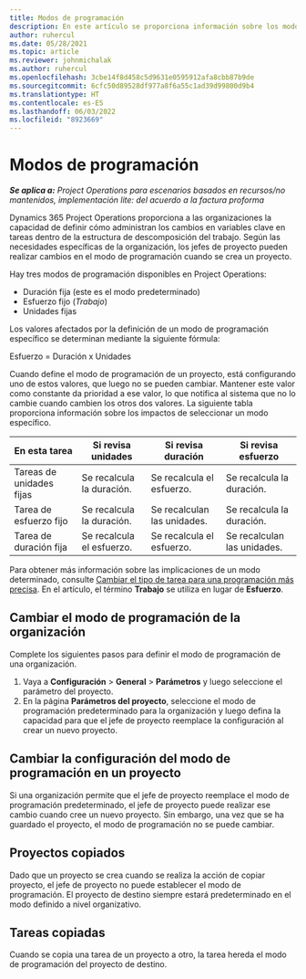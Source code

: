 ```yaml
---
title: Modos de programación
description: En este artículo se proporciona información sobre los modos de planificación.
author: ruhercul
ms.date: 05/28/2021
ms.topic: article
ms.reviewer: johnmichalak
ms.author: ruhercul
ms.openlocfilehash: 3cbe14f8d458c5d9631e0595912afa8cbb87b9de
ms.sourcegitcommit: 6cfc50d89528df977a8f6a55c1ad39d99800d9b4
ms.translationtype: HT
ms.contentlocale: es-ES
ms.lasthandoff: 06/03/2022
ms.locfileid: "8923669"
---
```

# <a name="scheduling-modes"></a>Modos de programación

_**Se aplica a:** Project Operations para escenarios basados en recursos/no mantenidos, implementación lite: del acuerdo a la factura proforma_


Dynamics 365 Project Operations proporciona a las organizaciones la capacidad de definir cómo administran los cambios en variables clave en tareas dentro de la estructura de descomposición del trabajo. Según las necesidades específicas de la organización, los jefes de proyecto pueden realizar cambios en el modo de programación cuando se crea un proyecto.

Hay tres modos de programación disponibles en Project Operations:

  - Duración fija (este es el modo predeterminado)
  - Esfuerzo fijo (*Trabajo*)
  - Unidades fijas

Los valores afectados por la definición de un modo de programación específico se determinan mediante la siguiente fórmula:

  Esfuerzo = Duración x Unidades

Cuando define el modo de programación de un proyecto, está configurando uno de estos valores, que luego no se pueden cambiar. Mantener este valor como constante da prioridad a ese valor, lo que notifica al sistema que no lo cambie cuando cambien los otros dos valores. La siguiente tabla proporciona información sobre los impactos de seleccionar un modo específico.

| **En esta tarea**             | **Si revisa unidades**   | **Si revisa duración** | **Si revisa esfuerzo**  |
|----------------------|---------------------------|----------------------------|---------------------------|
| Tareas de unidades fijas     | Se recalcula la duración. | Se recalcula el esfuerzo.    | Se recalcula la duración. |
| Tarea de esfuerzo fijo    | Se recalcula la duración. | Se recalculan las unidades.    | Se recalcula la duración. |
| Tarea de duración fija  | Se recalcula el esfuerzo.   | Se recalcula el esfuerzo.    | Se recalculan las unidades.   |

Para obtener más información sobre las implicaciones de un modo determinado, consulte [Cambiar el tipo de tarea para una programación más precisa](https://support.microsoft.com/en-us/office/change-the-task-type-for-more-accurate-scheduling-b0b969ad-45bc-4e9e-8967-435587548a72). En el artículo, el término **Trabajo** se utiliza en lugar de **Esfuerzo**.

## <a name="change-the-organizations-scheduling-mode"></a>Cambiar el modo de programación de la organización

Complete los siguientes pasos para definir el modo de programación de una organización.

1. Vaya a **Configuración** \> **General** \> **Parámetros** y luego seleccione el parámetro del proyecto. 
2. En la página **Parámetros del proyecto**, seleccione el modo de programación predeterminado para la organización y luego defina la capacidad para que el jefe de proyecto reemplace la configuración al crear un nuevo proyecto.

## <a name="change-the-scheduling-mode-setting-on-a-project"></a>Cambiar la configuración del modo de programación en un proyecto

Si una organización permite que el jefe de proyecto reemplace el modo de programación predeterminado, el jefe de proyecto puede realizar ese cambio cuando cree un nuevo proyecto. Sin embargo, una vez que se ha guardado el proyecto, el modo de programación no se puede cambiar.

## <a name="copied-projects"></a>Proyectos copiados

Dado que un proyecto se crea cuando se realiza la acción de copiar proyecto, el jefe de proyecto no puede establecer el modo de programación. El proyecto de destino siempre estará predeterminado en el modo definido a nivel organizativo.

## <a name="copied-tasks"></a>Tareas copiadas

Cuando se copia una tarea de un proyecto a otro, la tarea hereda el modo de programación del proyecto de destino.
